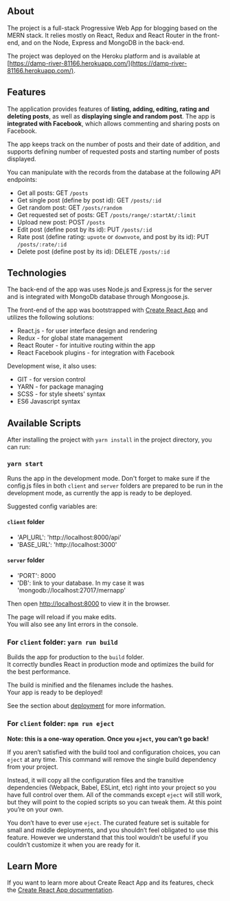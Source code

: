 ## About

The project is a full-stack Progressive Web App for blogging based on the MERN stack. It relies mostly on React, Redux and React Router in the front-end, and on the Node, Express and MongoDB in the back-end.

The project was deployed on the Heroku platform and is available at [https://damp-river-81166.herokuapp.com/](https://damp-river-81166.herokuapp.com/).

## Features

The application provides features of **listing, adding, editing, rating and deleting posts**, as well as **displaying single and random post**.
The app is **integrated with Facebook**, which allows commenting and sharing posts on Facebook.

The app keeps track on the number of posts and their date of addition, and supports defining number of requested posts and starting number of posts displayed.

You can manipulate with the records from the database at the following API endpoints:
- Get all posts: GET `/posts`
- Get single post (define by post id): GET `/posts/:id`
- Get random post: GET `/posts/random`
- Get requested set of posts: GET `/posts/range/:startAt/:limit`
- Upload new post: POST `/posts`
- Edit post (define post by its id): PUT `/posts/:id`
- Rate post (define rating: `upvote` or `downvote`, and post by its id): PUT `/posts/:rate/:id`
- Delete post (define post by its id): DELETE `/posts/:id`

## Technologies

The back-end of the app was uses Node.js and Express.js for the server and is integrated with MongoDb database through Mongoose.js.

The front-end of the app was bootstrapped with [Create React App](https://github.com/facebook/create-react-app) and utilizes the following solutions:
- React.js - for user interface design and rendering
- Redux - for global state management
- React Router - for intuitive routing within the app
- React Facebook plugins - for integration with Facebook

Development wise, it also uses:
- GIT - for version control
- YARN - for package managing
- SCSS - for style sheets' syntax
- ES6 Javascript syntax

## Available Scripts

After installing the project with `yarn install` in the project directory, you can run:

### `yarn start`

Runs the app in the development mode. Don't forget to make sure if the config.js files in both `client` and `server` folders are prepared to be run in the development mode, as currently the app is ready to be deployed.

Suggested config variables are:

#### `client` folder
- 'API_URL': 'http://localhost:8000/api'
- 'BASE_URL': 'http://localhost:3000'

#### `server` folder
- 'PORT': 8000
- 'DB': link to your database. In my case it was 'mongodb://localhost:27017/mernapp'

Then open [http://localhost:8000](http://localhost:8000) to view it in the browser.

The page will reload if you make edits.<br>
You will also see any lint errors in the console.

### For `client` folder: `yarn run build`

Builds the app for production to the `build` folder.<br>
It correctly bundles React in production mode and optimizes the build for the best performance.

The build is minified and the filenames include the hashes.<br>
Your app is ready to be deployed!

See the section about [deployment](https://facebook.github.io/create-react-app/docs/deployment) for more information.

### For `client` folder: `npm run eject`

**Note: this is a one-way operation. Once you `eject`, you can’t go back!**

If you aren’t satisfied with the build tool and configuration choices, you can `eject` at any time. This command will remove the single build dependency from your project.

Instead, it will copy all the configuration files and the transitive dependencies (Webpack, Babel, ESLint, etc) right into your project so you have full control over them. All of the commands except `eject` will still work, but they will point to the copied scripts so you can tweak them. At this point you’re on your own.

You don’t have to ever use `eject`. The curated feature set is suitable for small and middle deployments, and you shouldn’t feel obligated to use this feature. However we understand that this tool wouldn’t be useful if you couldn’t customize it when you are ready for it.

## Learn More

If you want to learn more about Create React App and its features, check the [Create React App documentation](https://facebook.github.io/create-react-app/docs/getting-started).
